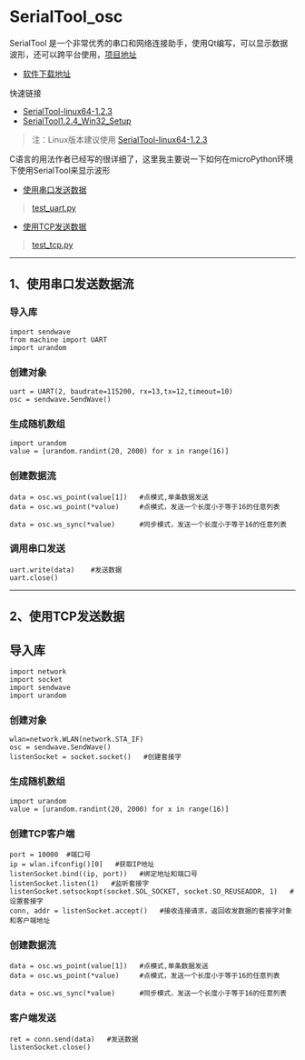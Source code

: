 # SerialTool_osc

SerialTool 是一个非常优秀的串口和网络连接助手，使用Qt编写，可以显示数据波形，还可以跨平台使用，[项目地址](https://github.com/gztss/SerialTool)

* [软件下载地址](https://github.com/gztss/SerialTool/releases/tag/v1.2.4)

快速链接

* [SerialTool-linux64-1.2.3](/SerialTool/SerialTool-linux64-1.2.3.zip)
* [SerialTool1.2.4_Win32_Setup](/SerialTool/SerialTool1.2.4_Win32_Setup.exe)
>注：Linux版本建议使用 [SerialTool-linux64-1.2.3](/SerialTool/SerialTool-linux64-1.2.3.zip)

C语言的用法作者已经写的很详细了，这里我主要说一下如何在microPython环境下使用SerialTool来显示波形

* [使用串口发送数据](##1、使用串口发送数据)
> [test_uart.py](./slave/Python/test_uart.py)

* [使用TCP发送数据](##2、使用TCP发送数据)

> [test_tcp.py](./slave/Python/test_tcp.py)

---

## 1、使用串口发送数据流

### 导入库 
	import sendwave
	from machine import UART
	import urandom	
### 创建对象
	uart = UART(2, baudrate=115200, rx=13,tx=12,timeout=10)
	osc = sendwave.SendWave()

### 生成随机数组
	import urandom
	value = [urandom.randint(20, 2000) for x in range(16)]

### 创建数据流

	data = osc.ws_point(value[1]) 	#点模式,单条数据发送
	data = osc.ws_point(*value) 	#点模式，发送一个长度小于等于16的任意列表

	data = osc.ws_sync(*value) 		#同步模式，发送一个长度小于等于16的任意列表
### 调用串口发送

	uart.write(data)	#发送数据 
	uart.close()

---

## 2、使用TCP发送数据
## 导入库 
	import network
	import socket
	import sendwave
	import urandom	
### 创建对象
	wlan=network.WLAN(network.STA_IF)
	osc = sendwave.SendWave()
	listenSocket = socket.socket()   #创建套接字
### 生成随机数组
	import urandom
   	value = [urandom.randint(20, 2000) for x in range(16)]
### 创建TCP客户端
	port = 10000  #端口号
	ip = wlan.ifconfig()[0]   #获取IP地址
	listenSocket.bind((ip, port))   #绑定地址和端口号
	listenSocket.listen(1)   #监听套接字
	listenSocket.setsockopt(socket.SOL_SOCKET, socket.SO_REUSEADDR, 1)   #设置套接字
	conn, addr = listenSocket.accept()   #接收连接请求，返回收发数据的套接字对象和客户端地址
### 创建数据流
	data = osc.ws_point(value[1]) 	#点模式,单条数据发送
	data = osc.ws_point(*value) 	#点模式，发送一个长度小于等于16的任意列表

	data = osc.ws_sync(*value) 		#同步模式，发送一个长度小于等于16的任意列表
### 客户端发送
	ret = conn.send(data)   #发送数据
	listenSocket.close() 


